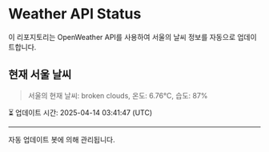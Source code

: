 
# Weather API Status

이 리포지토리는 OpenWeather API를 사용하여 서울의 날씨 정보를 자동으로 업데이트합니다.

## 현재 서울 날씨
> 서울의 현재 날씨: broken clouds, 온도: 6.76°C, 습도: 87%

⏳ 업데이트 시간: 2025-04-14 03:41:47 (UTC)

---
자동 업데이트 봇에 의해 관리됩니다.
